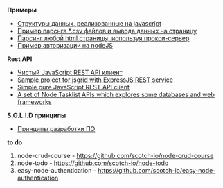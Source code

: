 

**Примеры**

- [Структуры данных, реализованные на javascript](./itsy-bitsy-data-structures-master)
- [Пример парснга *.csv файлов и вывода данных на страницу](./parsing-csv)
- [Парсинг любой html страницы, используя прокси-сервер](./parce.html)
- [Пример авторизации на nodeJS](./vuejs2-authentication)

**Rest API**

- [Чистый JavaScript REST API клиент](./rest-api)
- [Sample project for jsgrid with ExpressJS REST service](https://github.com/tabalinas/jsgrid-express)
- [Simple pure JavaScript REST API client](https://github.com/Amareis/another-rest-client)
- [A set of Node Tasklist APIs which explores some databases and web frameworks](https://github.com/caio-ribeiro-pereira/node-api-examples)

**S.O.L.I.D принципы**

- [Принципы разработки ПО](./solid)


**to do**

1. node-crud-course - https://github.com/scotch-io/node-crud-course
2. node-todo - https://github.com/scotch-io/node-todo
3. easy-node-authentication - https://github.com/scotch-io/easy-node-authentication
